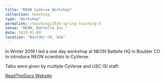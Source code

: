 ```yaml
---
title: "NEON CyVerse Workshop"
collection: teaching
type: "Workshop"
permalink: /teaching/2019-spring-teaching-0
venue: "NEON, Battelle Inc."
date: 2019-01-09
location: "Boulder CO, USA"
---
```


In Winter 2019 I led a one day workshop at NEON Battelle HQ in Boulder CO to introduce NEON scientists to CyVerse. 

Talks were given by multiple CyVerse and USC ISI staff.

[ReadTheDocs Website](https://cyverse-neon-workshop-2019.readthedocs-hosted.com/en/latest/)
